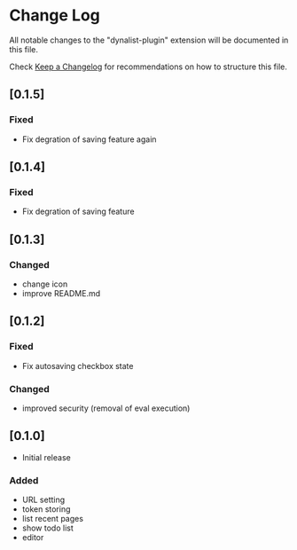 # Change Log

All notable changes to the "dynalist-plugin" extension will be documented in this file.

Check [Keep a Changelog](http://keepachangelog.com/) for recommendations on how to structure this file.

## [0.1.5]
### Fixed
- Fix degration of saving feature again

## [0.1.4]
### Fixed
- Fix degration of saving feature

## [0.1.3]
### Changed
- change icon
- improve README.md

## [0.1.2]
### Fixed
- Fix autosaving checkbox state
### Changed
- improved security (removal of eval execution)

## [0.1.0]
- Initial release

### Added
- URL setting
- token storing
- list recent pages
- show todo list
- editor